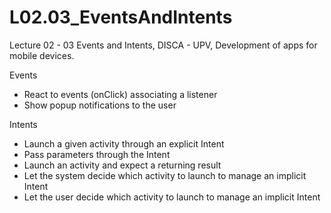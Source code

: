 # L02.03_EventsAndIntents
Lecture 02 - 03 Events and Intents, DISCA - UPV, Development of apps for mobile devices.

Events
- React to events (onClick) associating a listener
- Show popup notifications to the user

Intents
- Launch a given activity through an explicit Intent
- Pass parameters through the Intent
- Launch an activity and expect a returning result
- Let the system decide which activity to launch to manage an implicit Intent
- Let the user decide which activity to launch to manage an implicit Intent
